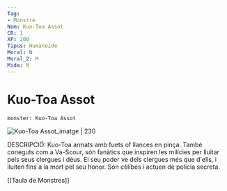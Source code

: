 ```yaml
---
Tag:
- Monstre
Nom: Kuo-Toa Assot
CR: 1
XP: 200
Tipus: Humanoide
Moral: N
Moral_2: M
Mida: M
---
```

# Kuo-Toa Assot

```statblock
monster: Kuo-Toa Assot
```

![Kuo-Toa Assot_imatge | 230](https://i.pinimg.com/564x/91/7b/e0/917be03acf87f9aa84d2adbb5c808736.jpg)

DESCRIPCIÓ: 
Kuo-Toa armats amb fuets of llances en pinça. També coneguts com a Va-Scour, són fanàtics que inspiren les milícies per lluitar pels seus clergues i déus. El seu poder ve dels clergues més que d'ells, i lluiten fins a la mort pel seu honor. Són cèlibes i actuen de policia secreta.

[[Taula de Monstres]]